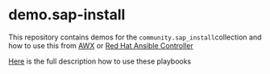 # demo.sap-install

This repository contains demos for the `community.sap_install`collection
and how to use this from [AWX](https://github.com/ansible/awx) or [Red Hat Ansible Controller](https://www.ansible.com/products/controller?hsLang=en-us)

[Here](https://sap-linuxlab.github.io/demo.sap_install) is the full description how to use these playbooks 